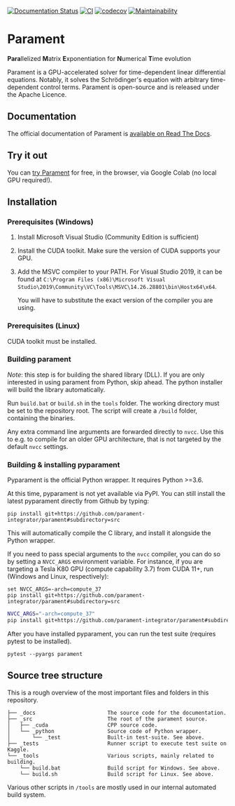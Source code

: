 
[![Documentation Status](https://readthedocs.org/projects/parament/badge/?version=latest)](https://parament.readthedocs.io/en/latest/?badge=latest)
[![CI](https://github.com/parament-integrator/parament/actions/workflows/main.yml/badge.svg)](https://github.com/parament-integrator/parament/actions/workflows/main.yml)
[![codecov](https://codecov.io/gh/parament-integrator/parament/branch/master/graph/badge.svg?token=UUV3ATJFGZ)](https://codecov.io/gh/parament-integrator/parament)
[![Maintainability](https://api.codeclimate.com/v1/badges/60aab4a0d76def9c986e/maintainability)](https://codeclimate.com/github/parament-integrator/parament/maintainability)

# Parament
**Para**llelized **M**atrix **E**xponentiation for **N**umerical **T**ime evolution

Parament is a GPU-accelerated solver for time-dependent linear differential equations.
Notably, it solves the Schrödinger's equation with arbitrary time-dependent control terms.
Parament is open-source and is released under the Apache Licence.

## Documentation

The official documentation of Parament is [available on Read The Docs](https://parament.readthedocs.io/en/latest/).

## Try it out

You can [try Parament](https://github.com/parament-integrator/examples) for free, in the browser, via Google Colab (no local GPU required!).

## Installation

### Prerequisites (Windows)
1. Install Microsoft Visual Studio (Community Edition is sufficient)
2. Install the CUDA toolkit. Make sure the version of CUDA supports your GPU.
3. Add the MSVC compiler to your PATH. For Visual Studio 2019, it can be found at `C:\Program Files (x86)\Microsoft Visual Studio\2019\Community\VC\Tools\MSVC\14.26.28801\bin\Hostx64\x64`.

   You will have to substitute the exact version of the compiler you are using.
   
### Prerequisites (Linux)
CUDA toolkit must be installed.

### Building parament

*Note*: this step is for building the shared library (DLL). If you are only interested in using parament from Python,
skip ahead. The python installer will build the library automatically.

Run `build.bat` or `build.sh` in the `tools` folder.
The working directory must be set to the repository root.
The script will create a `/build` folder, containing the binaries.

Any extra command line arguments are forwarded
 directly to `nvcc`. Use this to e.g. to compile for an older
GPU architecture, that is not targeted by the default `nvcc` settings.   


### Building & installing pyparament

Pyparament is the official Python wrapper. It requires Python >=3.6.

At this time, pyparament is not yet available via PyPI. You can still install
the latest pyparament directly from Github by typing:
```
pip install git+https://github.com/parament-integrator/parament#subdirectory=src
```
This will automatically compile the C library, and install it alongside the Python wrapper.

If you need to pass special arguments to the `nvcc` compiler, you can do so by setting a `NVCC_ARGS` environment variable.
For instance, if you are targeting a Tesla K80 GPU (compute capability 3.7) from CUDA 11+, run (Windows and Linux, respectively):

```batch
set NVCC_ARGS=-arch=compute_37
pip install git+https://github.com/parament-integrator/parament#subdirectory=src
```

```bash
NVCC_ARGS="-arch=compute_37"
pip install git+https://github.com/parament-integrator/parament#subdirectory=src
```

After you have installed pyparament, you can run the test suite (requires pytest to be installed).

```
pytest --pyargs parament
```

## Source tree structure

This is a rough overview of the most important files and folders in this repository.
```
├── _docs                       The source code for the documentation.
├── _src                        The root of the parament source.
│   ├── _cuda                   CPP source code.
│   └── _python                 Source code of Python wrapper.
│       └── _test               Built-in test-suite. See above.
├── _tests                      Runner script to execute test suite on Kaggle.     
└── _tools                      Various scripts, mainly related to building.
    └── build.bat               Build script for Windows. See above.
    └── build.sh                Build script for Linux. See above.
```

Various other scripts in `/tools` are mostly used in our internal automated build system.
